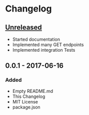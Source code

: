 # Changelog
## [Unreleased]
- Started documentation
- Implemented many GET endpoints
- Implemented integration Tests

## 0.0.1 - 2017-06-16
### Added
- Empty README.md
- This Changelog
- MIT License
- package.json

[Unreleased]: https://github.com/boatmeme/rachio/compare/v0.0.1...HEAD
